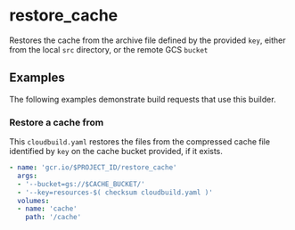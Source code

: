 # restore_cache

Restores the cache from the archive file defined by the provided `key`, either from the local `src` directory, or the remote GCS `bucket`

## Examples

The following examples demonstrate build requests that use this builder.

### Restore a cache from 

This `cloudbuild.yaml` restores the files from the compressed cache file identified by `key` on the cache bucket provided, if it exists.

```yaml
- name: 'gcr.io/$PROJECT_ID/restore_cache'
  args:
  - '--bucket=gs://$CACHE_BUCKET/'
  - '--key=resources-$( checksum cloudbuild.yaml )'
  volumes:
  - name: 'cache'
    path: '/cache'
```
